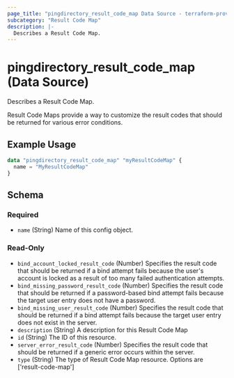 ```yaml
---
page_title: "pingdirectory_result_code_map Data Source - terraform-provider-pingdirectory"
subcategory: "Result Code Map"
description: |-
  Describes a Result Code Map.
---
```


# pingdirectory_result_code_map (Data Source)

Describes a Result Code Map.

Result Code Maps provide a way to customize the result codes that should be returned for various error conditions.

## Example Usage

```terraform
data "pingdirectory_result_code_map" "myResultCodeMap" {
  name = "MyResultCodeMap"
}
```

<!-- schema generated by tfplugindocs -->
## Schema

### Required

- `name` (String) Name of this config object.

### Read-Only

- `bind_account_locked_result_code` (Number) Specifies the result code that should be returned if a bind attempt fails because the user's account is locked as a result of too many failed authentication attempts.
- `bind_missing_password_result_code` (Number) Specifies the result code that should be returned if a password-based bind attempt fails because the target user entry does not have a password.
- `bind_missing_user_result_code` (Number) Specifies the result code that should be returned if a bind attempt fails because the target user entry does not exist in the server.
- `description` (String) A description for this Result Code Map
- `id` (String) The ID of this resource.
- `server_error_result_code` (Number) Specifies the result code that should be returned if a generic error occurs within the server.
- `type` (String) The type of Result Code Map resource. Options are ['result-code-map']

